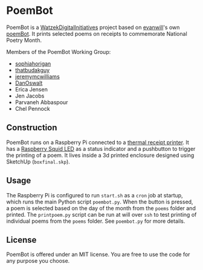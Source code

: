 # PoemBot

PoemBot is a [WatzekDigitalInitiatives](https://github.com/WatzekDigitalInitiatives) project based on [evanwill](github.com/evanwill)'s own [poemBot](https://github.com/evanwill/poemBot). It prints selected poems on receipts to commemorate National Poetry Month.

Members of the PoemBot Working Group:

-   [sophiahorigan](github.com/sophiahorigan)
-   [thatbudakguy](github.com/thatbudakguy)
-   [jeremymcwilliams](github.com/jeremymcwilliams)
-   [DanOswalt](github.com/DanOswalt)
-   Erica Jensen
-   Jen Jacobs
-   Parvaneh Abbaspour
-   Chel Pennock

## Construction

PoemBot runs on a Raspberry Pi connected to a [thermal receipt printer](http://www.adafruit.com/products/597). It has a [Raspberry Squid LED](https://github.com/simonmonk/squid) as a status indicator and a pushbutton to trigger the printing of a poem. It lives inside a 3d printed enclosure designed using SketchUp (`boxfinal.skp`).

## Usage

The Raspberry Pi is configured to run `start.sh` as a `cron` job at startup, which runs the main Python script `poembot.py`. When the button is pressed, a poem is selected based on the day of the month from the `poems` folder and printed. The `printpoem.py` script can be run at will over `ssh` to test printing of individual poems from the `poems` folder. See `poembot.py` for more details.

## License

PoemBot is offered under an MIT license. You are free to use the code for any purpose you choose.
